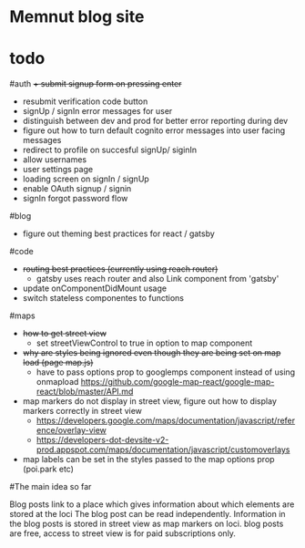 # Memnut blog site

# todo

#auth
~~+ submit signup form on pressing enter~~
+ resubmit verification code button
+ signUp / signIn error messages for user
+ distinguish between dev and prod for better error reporting during dev
+ figure out how to turn default cognito error messages into user facing messages
+ redirect to profile on succesful signUp/ siginIn
+ allow usernames
+ user settings page
+ loading screen on signIn / signUp
+ enable OAuth signup / signin
+ signIn forgot password flow

#blog
+ figure out theming best practices for react / gatsby

#code
+ ~~routing best practices (currently using reach router)~~
    + gatsby uses reach router and also Link component from 'gatsby'
+ update onComponentDidMount usage
+ switch stateless componentes to functions

#maps
+ ~~how to get street view~~
    + set streetViewControl to true in option to map component
+ ~~why are styles being ignored even though they are being set on map load (page map.js)~~
    + have to pass options prop to googlemps component instead of using onmapload https://github.com/google-map-react/google-map-react/blob/master/API.md
+ map markers do not display in street view, figure out how to display markers correctly in street view
    + https://developers.google.com/maps/documentation/javascript/reference/overlay-view
    + https://developers-dot-devsite-v2-prod.appspot.com/maps/documentation/javascript/customoverlays
+ map labels can be set in the styles passed to the map options prop (poi.park etc)


#The main idea so far

Blog posts link to a place which gives information about which elements are stored at the loci
The blog post can be read independently. Information in the blog posts is stored in street view as map markers on loci.
blog posts are free, access to street view is for paid subscriptions only.